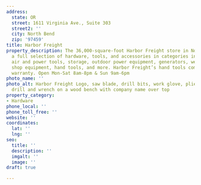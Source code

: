 ```yaml
---
address:
  state: OR
  street: 1611 Virginia Ave., Suite 303
  street2: ''
  city: North Bend
  zip: '97459'
title: Harbor Freight
property_description: The 36,000-square-foot Harbor Freight store in North Bend stocks
  a full selection of hardware, tools, and accessories in categories including automotive,
  air and power tools, storage, outdoor power equipment, generators, welding supplies,
  shop equipment, hand tools, and more. Harbor Freight’s hand tools come with a lifetime
  warranty. Open Mon-Sat 8am-8pm & Sun 9am-6pm
photo_name: ''
photo_alt: Harbor Freight Logo, saw blade, drill bits, work glove, pliers electric
  drill and wrench on a wood bench with company name over top
property_category:
- Hardware
phone_local: ''
phone_toll_free: ''
website: ''
coordinates:
  lat: ''
  lng: ''
seo:
  title: ''
  description: ''
  imgalt: ''
  image: ''
draft: true

---
```

